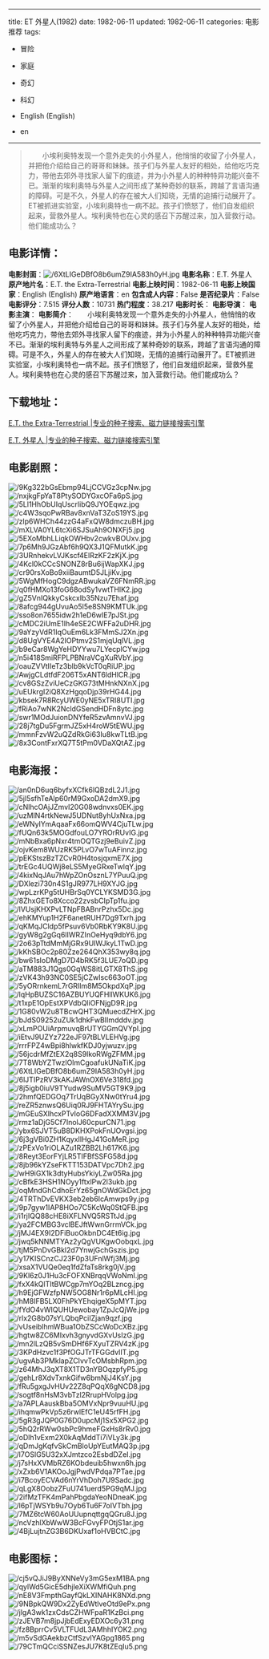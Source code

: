 
---
title: ET 外星人(1982)
date: 1982-06-11
updated: 1982-06-11
categories: 电影推荐
tags:
- 冒险
- 家庭
- 奇幻
- 科幻

- English (English)
- en
---


> 　　小埃利奥特发现一个意外走失的小外星人，他悄悄的收留了小外星人，并把他介绍给自己的哥哥和妹妹。孩子们与外星人友好的相处，给他吃巧克力，带他去郊外寻找家人留下的痕迹，并为小外星人的种种特异功能兴奋不已。渐渐的埃利奥特与外星人之间形成了某种奇妙的联系，跨越了言语沟通的障碍。可是不久，外星人的存在被大人们知晓，无情的追捕行动展开了。ET被抓进实验室，小埃利奥特也一病不起。孩子们愤怒了，他们自发组织起来，营救外星人。埃利奥特也在心灵的感召下苏醒过来，加入营救行动。他们能成功么？

## **电影详情**：

**电影封面**：<img src="https://image.tmdb.org/t/p/w200/6XtLIGeDBfO8b6umZ9IA583h0yH.jpg" alt="/6XtLIGeDBfO8b6umZ9IA583h0yH.jpg" title="/6XtLIGeDBfO8b6umZ9IA583h0yH.jpg">
**电影名称**：E.T. 外星人
**原产地片名**：E.T. the Extra-Terrestrial
**电影上映时间**：1982-06-11
**电影上映国家**：English (English)
**原产地语言**：en
**包含成人内容**：False
**是否纪录片**：False
**电影评分**：7.515
**评分人数**：10731
**热门程度**：38.217
**电影时长**：
**电影导演**：
**电影主演**：
**电影简介**：　　小埃利奥特发现一个意外走失的小外星人，他悄悄的收留了小外星人，并把他介绍给自己的哥哥和妹妹。孩子们与外星人友好的相处，给他吃巧克力，带他去郊外寻找家人留下的痕迹，并为小外星人的种种特异功能兴奋不已。渐渐的埃利奥特与外星人之间形成了某种奇妙的联系，跨越了言语沟通的障碍。可是不久，外星人的存在被大人们知晓，无情的追捕行动展开了。ET被抓进实验室，小埃利奥特也一病不起。孩子们愤怒了，他们自发组织起来，营救外星人。埃利奥特也在心灵的感召下苏醒过来，加入营救行动。他们能成功么？

## **下载地址**：
[E.T. the Extra-Terrestrial |专业的种子搜索、磁力链接搜索引擎](https://movie.amd794.com:2083/?search=E.T.%20the%20Extra-Terrestrial&ordering=&mode=match_phrase&page_size=10&page=1)

[E.T. 外星人 |专业的种子搜索、磁力链接搜索引擎](https://movie.amd794.com:2083/?search=E.T.%20%E5%A4%96%E6%98%9F%E4%BA%BA&ordering=&mode=match_phrase&page_size=10&page=1)
 

## **电影剧照**：
<img src="https://image.tmdb.org/t/p/original/9Kg322bGsEbmp94LjCCVGz3cpNw.jpg" alt="/9Kg322bGsEbmp94LjCCVGz3cpNw.jpg" title="/9Kg322bGsEbmp94LjCCVGz3cpNw.jpg"><img src="https://image.tmdb.org/t/p/original/nxjkgFpYaT8PtySODYGxcOFa6pS.jpg" alt="/nxjkgFpYaT8PtySODYGxcOFa6pS.jpg" title="/nxjkgFpYaT8PtySODYGxcOFa6pS.jpg"><img src="https://image.tmdb.org/t/p/original/5Ll1HhObUIqUscrlibQ9JYOEqwz.jpg" alt="/5Ll1HhObUIqUscrlibQ9JYOEqwz.jpg" title="/5Ll1HhObUIqUscrlibQ9JYOEqwz.jpg"><img src="https://image.tmdb.org/t/p/original/c4W3sqoPwRBav8xnVaT3ZoS19YS.jpg" alt="/c4W3sqoPwRBav8xnVaT3ZoS19YS.jpg" title="/c4W3sqoPwRBav8xnVaT3ZoS19YS.jpg"><img src="https://image.tmdb.org/t/p/original/zlp6WHCh44zzG4aFxQW8dmczuBH.jpg" alt="/zlp6WHCh44zzG4aFxQW8dmczuBH.jpg" title="/zlp6WHCh44zzG4aFxQW8dmczuBH.jpg"><img src="https://image.tmdb.org/t/p/original/mXLVA0YL6tcXi6SJSuAh9ONXFj5.jpg" alt="/mXLVA0YL6tcXi6SJSuAh9ONXFj5.jpg" title="/mXLVA0YL6tcXi6SJSuAh9ONXFj5.jpg"><img src="https://image.tmdb.org/t/p/original/5EXoMbhLLiqkOWHbv2cwkvBOUxv.jpg" alt="/5EXoMbhLLiqkOWHbv2cwkvBOUxv.jpg" title="/5EXoMbhLLiqkOWHbv2cwkvBOUxv.jpg"><img src="https://image.tmdb.org/t/p/original/7p6Mh9JGzAbf6h9QX3J1QFMutkK.jpg" alt="/7p6Mh9JGzAbf6h9QX3J1QFMutkK.jpg" title="/7p6Mh9JGzAbf6h9QX3J1QFMutkK.jpg"><img src="https://image.tmdb.org/t/p/original/3URnhekvLVJKscf4ElRzKF2zKjX.jpg" alt="/3URnhekvLVJKscf4ElRzKF2zKjX.jpg" title="/3URnhekvLVJKscf4ElRzKF2zKjX.jpg"><img src="https://image.tmdb.org/t/p/original/4Kcl0kCCcSNONZ8rBu6ijWapXKJ.jpg" alt="/4Kcl0kCCcSNONZ8rBu6ijWapXKJ.jpg" title="/4Kcl0kCCcSNONZ8rBu6ijWapXKJ.jpg"><img src="https://image.tmdb.org/t/p/original/cr90rsXoBo9xiiBaumtD5JLjiKv.jpg" alt="/cr90rsXoBo9xiiBaumtD5JLjiKv.jpg" title="/cr90rsXoBo9xiiBaumtD5JLjiKv.jpg"><img src="https://image.tmdb.org/t/p/original/5WgMfHogC9dgzABwukaVZ6FNmRR.jpg" alt="/5WgMfHogC9dgzABwukaVZ6FNmRR.jpg" title="/5WgMfHogC9dgzABwukaVZ6FNmRR.jpg"><img src="https://image.tmdb.org/t/p/original/q0fHMXo13foG68odSy1vwtTHlK2.jpg" alt="/q0fHMXo13foG68odSy1vwtTHlK2.jpg" title="/q0fHMXo13foG68odSy1vwtTHlK2.jpg"><img src="https://image.tmdb.org/t/p/original/gZ5VnIQkkyCskcxIb35Nzu7Ehaf.jpg" alt="/gZ5VnIQkkyCskcxIb35Nzu7Ehaf.jpg" title="/gZ5VnIQkkyCskcxIb35Nzu7Ehaf.jpg"><img src="https://image.tmdb.org/t/p/original/8afcg944gUvuAo5I5e8SN9KMTUk.jpg" alt="/8afcg944gUvuAo5I5e8SN9KMTUk.jpg" title="/8afcg944gUvuAo5I5e8SN9KMTUk.jpg"><img src="https://image.tmdb.org/t/p/original/sso8on7655idw2h1eD6wIE7pJSt.jpg" alt="/sso8on7655idw2h1eD6wIE7pJSt.jpg" title="/sso8on7655idw2h1eD6wIE7pJSt.jpg"><img src="https://image.tmdb.org/t/p/original/cMDC2iUmE1Ih4eSE2CWFFa2uDHR.jpg" alt="/cMDC2iUmE1Ih4eSE2CWFFa2uDHR.jpg" title="/cMDC2iUmE1Ih4eSE2CWFFa2uDHR.jpg"><img src="https://image.tmdb.org/t/p/original/9aYzyVdR1IqOuEm6Lk3FMmSJ2Xn.jpg" alt="/9aYzyVdR1IqOuEm6Lk3FMmSJ2Xn.jpg" title="/9aYzyVdR1IqOuEm6Lk3FMmSJ2Xn.jpg"><img src="https://image.tmdb.org/t/p/original/d8UgVYE4A2IOPtmv2S1mjqUqlVL.jpg" alt="/d8UgVYE4A2IOPtmv2S1mjqUqlVL.jpg" title="/d8UgVYE4A2IOPtmv2S1mjqUqlVL.jpg"><img src="https://image.tmdb.org/t/p/original/b9eCar8WgYeHDYYwu7LYecplCYw.jpg" alt="/b9eCar8WgYeHDYYwu7LYecplCYw.jpg" title="/b9eCar8WgYeHDYYwu7LYecplCYw.jpg"><img src="https://image.tmdb.org/t/p/original/n5i418SmiRFPLPBNraVCgXuRVbY.jpg" alt="/n5i418SmiRFPLPBNraVCgXuRVbY.jpg" title="/n5i418SmiRFPLPBNraVCgXuRVbY.jpg"><img src="https://image.tmdb.org/t/p/original/oauZVVtIIeTz3blb9kVcT0qRiUP.jpg" alt="/oauZVVtIIeTz3blb9kVcT0qRiUP.jpg" title="/oauZVVtIIeTz3blb9kVcT0qRiUP.jpg"><img src="https://image.tmdb.org/t/p/original/AwjgCLdtfdF206T5xANT6ldHlCR.jpg" alt="/AwjgCLdtfdF206T5xANT6ldHlCR.jpg" title="/AwjgCLdtfdF206T5xANT6ldHlCR.jpg"><img src="https://image.tmdb.org/t/p/original/cv8GSzZviUeCzGKG73tMHnkNXnX.jpg" alt="/cv8GSzZviUeCzGKG73tMHnkNXnX.jpg" title="/cv8GSzZviUeCzGKG73tMHnkNXnX.jpg"><img src="https://image.tmdb.org/t/p/original/uEUkrgI2iQ8XzHgqoDjp39rHG44.jpg" alt="/uEUkrgI2iQ8XzHgqoDjp39rHG44.jpg" title="/uEUkrgI2iQ8XzHgqoDjp39rHG44.jpg"><img src="https://image.tmdb.org/t/p/original/kbsek7R8RcyUWE0yNE5xTRI8UTI.jpg" alt="/kbsek7R8RcyUWE0yNE5xTRI8UTI.jpg" title="/kbsek7R8RcyUWE0yNE5xTRI8UTI.jpg"><img src="https://image.tmdb.org/t/p/original/fRiAo7wNK2NcldGSendHDFn8ytc.jpg" alt="/fRiAo7wNK2NcldGSendHDFn8ytc.jpg" title="/fRiAo7wNK2NcldGSendHDFn8ytc.jpg"><img src="https://image.tmdb.org/t/p/original/swr1MOdJuionDNYfeR5zvAmnvVJ.jpg" alt="/swr1MOdJuionDNYfeR5zvAmnvVJ.jpg" title="/swr1MOdJuionDNYfeR5zvAmnvVJ.jpg"><img src="https://image.tmdb.org/t/p/original/28j7tgDu5FgrmJZ5xH4roW5tEWU.jpg" alt="/28j7tgDu5FgrmJZ5xH4roW5tEWU.jpg" title="/28j7tgDu5FgrmJZ5xH4roW5tEWU.jpg"><img src="https://image.tmdb.org/t/p/original/mmnFzvW2uQZdRkGi63Iu8kwTLtB.jpg" alt="/mmnFzvW2uQZdRkGi63Iu8kwTLtB.jpg" title="/mmnFzvW2uQZdRkGi63Iu8kwTLtB.jpg"><img src="https://image.tmdb.org/t/p/original/8x3ContFxrXQ7T5tPm0VDaXQtAZ.jpg" alt="/8x3ContFxrXQ7T5tPm0VDaXQtAZ.jpg" title="/8x3ContFxrXQ7T5tPm0VDaXQtAZ.jpg">

## **电影海报**：
<img src="https://image.tmdb.org/t/p/original/an0nD6uq6byfxXCfk6lQBzdL2J1.jpg" alt="/an0nD6uq6byfxXCfk6lQBzdL2J1.jpg" title="/an0nD6uq6byfxXCfk6lQBzdL2J1.jpg"><img src="https://image.tmdb.org/t/p/original/5jl5sfhTeAlp60rM9GxoDA2dmX9.jpg" alt="/5jl5sfhTeAlp60rM9GxoDA2dmX9.jpg" title="/5jl5sfhTeAlp60rM9GxoDA2dmX9.jpg"><img src="https://image.tmdb.org/t/p/original/cNlhcOAjJZmvI20G08wdnvxs0EK.jpg" alt="/cNlhcOAjJZmvI20G08wdnvxs0EK.jpg" title="/cNlhcOAjJZmvI20G08wdnvxs0EK.jpg"><img src="https://image.tmdb.org/t/p/original/uzMlN4rtkNewJ5UDNut8yhUxNxa.jpg" alt="/uzMlN4rtkNewJ5UDNut8yhUxNxa.jpg" title="/uzMlN4rtkNewJ5UDNut8yhUxNxa.jpg"><img src="https://image.tmdb.org/t/p/original/eWNyIYmAqaaFx66omQWV4CjuTLw.jpg" alt="/eWNyIYmAqaaFx66omQWV4CjuTLw.jpg" title="/eWNyIYmAqaaFx66omQWV4CjuTLw.jpg"><img src="https://image.tmdb.org/t/p/original/fUQn63k5MOGdfouLO7YROrRUvIG.jpg" alt="/fUQn63k5MOGdfouLO7YROrRUvIG.jpg" title="/fUQn63k5MOGdfouLO7YROrRUvIG.jpg"><img src="https://image.tmdb.org/t/p/original/mNbBxa6pNxr4tmOQTGzj9eBuivZ.jpg" alt="/mNbBxa6pNxr4tmOQTGzj9eBuivZ.jpg" title="/mNbBxa6pNxr4tmOQTGzj9eBuivZ.jpg"><img src="https://image.tmdb.org/t/p/original/ojvKem8WUzRK5PLvO7wTuAFinnz.jpg" alt="/ojvKem8WUzRK5PLvO7wTuAFinnz.jpg" title="/ojvKem8WUzRK5PLvO7wTuAFinnz.jpg"><img src="https://image.tmdb.org/t/p/original/pEKStszBzTZCvR0H4tosjqxmE7X.jpg" alt="/pEKStszBzTZCvR0H4tosjqxmE7X.jpg" title="/pEKStszBzTZCvR0H4tosjqxmE7X.jpg"><img src="https://image.tmdb.org/t/p/original/trEGc4UQWj8eLS5MyeGRxeTwlqY.jpg" alt="/trEGc4UQWj8eLS5MyeGRxeTwlqY.jpg" title="/trEGc4UQWj8eLS5MyeGRxeTwlqY.jpg"><img src="https://image.tmdb.org/t/p/original/4kixNqJAu7hWpZOnOsznL7YPuuQ.jpg" alt="/4kixNqJAu7hWpZOnOsznL7YPuuQ.jpg" title="/4kixNqJAu7hWpZOnOsznL7YPuuQ.jpg"><img src="https://image.tmdb.org/t/p/original/DXlezi730n4S1gJR977LH9XYJG.jpg" alt="/DXlezi730n4S1gJR977LH9XYJG.jpg" title="/DXlezi730n4S1gJR977LH9XYJG.jpg"><img src="https://image.tmdb.org/t/p/original/wpLzrKPg5tUHBrSq0YCLYKSMD3G.jpg" alt="/wpLzrKPg5tUHBrSq0YCLYKSMD3G.jpg" title="/wpLzrKPg5tUHBrSq0YCLYKSMD3G.jpg"><img src="https://image.tmdb.org/t/p/original/8ZhxGETo8Xcco22zvsbCIpTp1fu.jpg" alt="/8ZhxGETo8Xcco22zvsbCIpTp1fu.jpg" title="/8ZhxGETo8Xcco22zvsbCIpTp1fu.jpg"><img src="https://image.tmdb.org/t/p/original/lVUsjKHXPvLTNpFBABnrPzhx5Dc.jpg" alt="/lVUsjKHXPvLTNpFBABnrPzhx5Dc.jpg" title="/lVUsjKHXPvLTNpFBABnrPzhx5Dc.jpg"><img src="https://image.tmdb.org/t/p/original/ehKMYup1H2F6anetRUH7Dg9Txrh.jpg" alt="/ehKMYup1H2F6anetRUH7Dg9Txrh.jpg" title="/ehKMYup1H2F6anetRUH7Dg9Txrh.jpg"><img src="https://image.tmdb.org/t/p/original/qKMqJCldp5fPsuv6Vb0RbKY9K8U.jpg" alt="/qKMqJCldp5fPsuv6Vb0RbKY9K8U.jpg" title="/qKMqJCldp5fPsuv6Vb0RbKY9K8U.jpg"><img src="https://image.tmdb.org/t/p/original/gyW8g2gGq6lIWRZInOeHyq9dbY6.jpg" alt="/gyW8g2gGq6lIWRZInOeHyq9dbY6.jpg" title="/gyW8g2gGq6lIWRZInOeHyq9dbY6.jpg"><img src="https://image.tmdb.org/t/p/original/2o63pTtdMmMjGRx9UIWJkyL1TwD.jpg" alt="/2o63pTtdMmMjGRx9UIWJkyL1TwD.jpg" title="/2o63pTtdMmMjGRx9UIWJkyL1TwD.jpg"><img src="https://image.tmdb.org/t/p/original/kKhSBOc2p80Zze264QhX353wy8q.jpg" alt="/kKhSBOc2p80Zze264QhX353wy8q.jpg" title="/kKhSBOc2p80Zze264QhX353wy8q.jpg"><img src="https://image.tmdb.org/t/p/original/bw61sIoDMgD7D4bRK5f3LUE7oQD.jpg" alt="/bw61sIoDMgD7D4bRK5f3LUE7oQD.jpg" title="/bw61sIoDMgD7D4bRK5f3LUE7oQD.jpg"><img src="https://image.tmdb.org/t/p/original/aTM883J1Qgs0GqWS8itLGTX8ThS.jpg" alt="/aTM883J1Qgs0GqWS8itLGTX8ThS.jpg" title="/aTM883J1Qgs0GqWS8itLGTX8ThS.jpg"><img src="https://image.tmdb.org/t/p/original/zVK43h93NC0SE5jCZwIsc663oOT.jpg" alt="/zVK43h93NC0SE5jCZwIsc663oOT.jpg" title="/zVK43h93NC0SE5jCZwIsc663oOT.jpg"><img src="https://image.tmdb.org/t/p/original/5yORrnkemL7rGRIlm8M5OkpdXqP.jpg" alt="/5yORrnkemL7rGRIlm8M5OkpdXqP.jpg" title="/5yORrnkemL7rGRIlm8M5OkpdXqP.jpg"><img src="https://image.tmdb.org/t/p/original/lqHpBUZSC16AZBUYUQFHllWKUK6.jpg" alt="/lqHpBUZSC16AZBUYUQFHllWKUK6.jpg" title="/lqHpBUZSC16AZBUYUQFHllWKUK6.jpg"><img src="https://image.tmdb.org/t/p/original/t1xpE1OpEstXPVdbQliOFNjgD9R.jpg" alt="/t1xpE1OpEstXPVdbQliOFNjgD9R.jpg" title="/t1xpE1OpEstXPVdbQliOFNjgD9R.jpg"><img src="https://image.tmdb.org/t/p/original/1G80vW2u8TBcwQHT3QMuecdZHrX.jpg" alt="/1G80vW2u8TBcwQHT3QMuecdZHrX.jpg" title="/1G80vW2u8TBcwQHT3QMuecdZHrX.jpg"><img src="https://image.tmdb.org/t/p/original/bJdS09252uZUk1dhkFwBIImdddv.jpg" alt="/bJdS09252uZUk1dhkFwBIImdddv.jpg" title="/bJdS09252uZUk1dhkFwBIImdddv.jpg"><img src="https://image.tmdb.org/t/p/original/xLmPOUiArpmuvqBrUTYGGmQVYpI.jpg" alt="/xLmPOUiArpmuvqBrUTYGGmQVYpI.jpg" title="/xLmPOUiArpmuvqBrUTYGGmQVYpI.jpg"><img src="https://image.tmdb.org/t/p/original/iEtvJ9UZYz722eJF97tBLVLEHVg.jpg" alt="/iEtvJ9UZYz722eJF97tBLVLEHVg.jpg" title="/iEtvJ9UZYz722eJF97tBLVLEHVg.jpg"><img src="https://image.tmdb.org/t/p/original/rrrFPZ4wBpi8hlwkfKDJ0yjwuzv.jpg" alt="/rrrFPZ4wBpi8hlwkfKDJ0yjwuzv.jpg" title="/rrrFPZ4wBpi8hlwkfKDJ0yjwuzv.jpg"><img src="https://image.tmdb.org/t/p/original/56jcdrMfZtEX2q8S9IkoRWgZFMM.jpg" alt="/56jcdrMfZtEX2q8S9IkoRWgZFMM.jpg" title="/56jcdrMfZtEX2q8S9IkoRWgZFMM.jpg"><img src="https://image.tmdb.org/t/p/original/7T8WbYZTwzlOlmCgoafukUNaTiK.jpg" alt="/7T8WbYZTwzlOlmCgoafukUNaTiK.jpg" title="/7T8WbYZTwzlOlmCgoafukUNaTiK.jpg"><img src="https://image.tmdb.org/t/p/original/6XtLIGeDBfO8b6umZ9IA583h0yH.jpg" alt="/6XtLIGeDBfO8b6umZ9IA583h0yH.jpg" title="/6XtLIGeDBfO8b6umZ9IA583h0yH.jpg"><img src="https://image.tmdb.org/t/p/original/6lJTIPzRV3kAKJAWnOX6Ve318fd.jpg" alt="/6lJTIPzRV3kAKJAWnOX6Ve318fd.jpg" title="/6lJTIPzRV3kAKJAWnOX6Ve318fd.jpg"><img src="https://image.tmdb.org/t/p/original/8j5igb0iuV9TYudw9SuMV5GT9K9.jpg" alt="/8j5igb0iuV9TYudw9SuMV5GT9K9.jpg" title="/8j5igb0iuV9TYudw9SuMV5GT9K9.jpg"><img src="https://image.tmdb.org/t/p/original/2hmfQEDGOq7TrUqBGyXNw0tYru4.jpg" alt="/2hmfQEDGOq7TrUqBGyXNw0tYru4.jpg" title="/2hmfQEDGOq7TrUqBGyXNw0tYru4.jpg"><img src="https://image.tmdb.org/t/p/original/reZR5znwsQ6Uiq0RJ9FHTAYrySu.jpg" alt="/reZR5znwsQ6Uiq0RJ9FHTAYrySu.jpg" title="/reZR5znwsQ6Uiq0RJ9FHTAYrySu.jpg"><img src="https://image.tmdb.org/t/p/original/mGEuSXIhcxPTvIoG6DFadXXMM3V.jpg" alt="/mGEuSXIhcxPTvIoG6DFadXXMM3V.jpg" title="/mGEuSXIhcxPTvIoG6DFadXXMM3V.jpg"><img src="https://image.tmdb.org/t/p/original/rmz1aDjG5Cf7InolJ60cpurCN71.jpg" alt="/rmz1aDjG5Cf7InolJ60cpurCN71.jpg" title="/rmz1aDjG5Cf7InolJ60cpurCN71.jpg"><img src="https://image.tmdb.org/t/p/original/ybx6SJVT5uB8DKHXPokFnUOvgsi.jpg" alt="/ybx6SJVT5uB8DKHXPokFnUOvgsi.jpg" title="/ybx6SJVT5uB8DKHXPokFnUOvgsi.jpg"><img src="https://image.tmdb.org/t/p/original/6j3gVBi0ZH1KqyxIlHgJ41GoMeR.jpg" alt="/6j3gVBi0ZH1KqyxIlHgJ41GoMeR.jpg" title="/6j3gVBi0ZH1KqyxIlHgJ41GoMeR.jpg"><img src="https://image.tmdb.org/t/p/original/zPExVo1riOLAZu1RZBB2Lh617K6.jpg" alt="/zPExVo1riOLAZu1RZBB2Lh617K6.jpg" title="/zPExVo1riOLAZu1RZBB2Lh617K6.jpg"><img src="https://image.tmdb.org/t/p/original/8Reyt3EorFYjLR5TIFBfSSFG58d.jpg" alt="/8Reyt3EorFYjLR5TIFBfSSFG58d.jpg" title="/8Reyt3EorFYjLR5TIFBfSSFG58d.jpg"><img src="https://image.tmdb.org/t/p/original/8jb96kYZseFKTT153DATVpc7Dh2.jpg" alt="/8jb96kYZseFKTT153DATVpc7Dh2.jpg" title="/8jb96kYZseFKTT153DATVpc7Dh2.jpg"><img src="https://image.tmdb.org/t/p/original/wH9iGX1k3dtyHubsYkiyLZw05Ra.jpg" alt="/wH9iGX1k3dtyHubsYkiyLZw05Ra.jpg" title="/wH9iGX1k3dtyHubsYkiyLZw05Ra.jpg"><img src="https://image.tmdb.org/t/p/original/cBfkE3HSH1NOyy1ftxlPw2l3ukb.jpg" alt="/cBfkE3HSH1NOyy1ftxlPw2l3ukb.jpg" title="/cBfkE3HSH1NOyy1ftxlPw2l3ukb.jpg"><img src="https://image.tmdb.org/t/p/original/oqMndGhCdhoErYz65gnOWdGkDct.jpg" alt="/oqMndGhCdhoErYz65gnOWdGkDct.jpg" title="/oqMndGhCdhoErYz65gnOWdGkDct.jpg"><img src="https://image.tmdb.org/t/p/original/4TRThDvEVKX3eb2eb6IcAmwps9y.jpg" alt="/4TRThDvEVKX3eb2eb6IcAmwps9y.jpg" title="/4TRThDvEVKX3eb2eb6IcAmwps9y.jpg"><img src="https://image.tmdb.org/t/p/original/9p7gyw1IAP8HOo7C5KcWq0StQFB.jpg" alt="/9p7gyw1IAP8HOo7C5KcWq0StQFB.jpg" title="/9p7gyw1IAP8HOo7C5KcWq0StQFB.jpg"><img src="https://image.tmdb.org/t/p/original/i1rjIQQ88cHE8iXFLNVQ5RSTtJd.jpg" alt="/i1rjIQQ88cHE8iXFLNVQ5RSTtJd.jpg" title="/i1rjIQQ88cHE8iXFLNVQ5RSTtJd.jpg"><img src="https://image.tmdb.org/t/p/original/ya2FCMBG3vclBEJftWwnGrrmVCk.jpg" alt="/ya2FCMBG3vclBEJftWwnGrrmVCk.jpg" title="/ya2FCMBG3vclBEJftWwnGrrmVCk.jpg"><img src="https://image.tmdb.org/t/p/original/jMJ4EX9I2DFiBuoOkbnDC4Et6ig.jpg" alt="/jMJ4EX9I2DFiBuoOkbnDC4Et6ig.jpg" title="/jMJ4EX9I2DFiBuoOkbnDC4Et6ig.jpg"><img src="https://image.tmdb.org/t/p/original/jwq5kNNMTYAz2yQgVUKgwOobqxL.jpg" alt="/jwq5kNNMTYAz2yQgVUKgwOobqxL.jpg" title="/jwq5kNNMTYAz2yQgVUKgwOobqxL.jpg"><img src="https://image.tmdb.org/t/p/original/tjM5PnDvGBkl2d7YnwjGchGszis.jpg" alt="/tjM5PnDvGBkl2d7YnwjGchGszis.jpg" title="/tjM5PnDvGBkl2d7YnwjGchGszis.jpg"><img src="https://image.tmdb.org/t/p/original/y17KISCnzCJ23F0p3UFnlWfj3Mj.jpg" alt="/y17KISCnzCJ23F0p3UFnlWfj3Mj.jpg" title="/y17KISCnzCJ23F0p3UFnlWfj3Mj.jpg"><img src="https://image.tmdb.org/t/p/original/xsaX1VUQe0eq1fdZfaTs8rkg0jV.jpg" alt="/xsaX1VUQe0eq1fdZfaTs8rkg0jV.jpg" title="/xsaX1VUQe0eq1fdZfaTs8rkg0jV.jpg"><img src="https://image.tmdb.org/t/p/original/9Kl6z0J1Hu3cFOFXNBrqqVWoNmI.jpg" alt="/9Kl6z0J1Hu3cFOFXNBrqqVWoNmI.jpg" title="/9Kl6z0J1Hu3cFOFXNBrqqVWoNmI.jpg"><img src="https://image.tmdb.org/t/p/original/fxX4kQlTItBWCgp7mYOq2BLzncg.jpg" alt="/fxX4kQlTItBWCgp7mYOq2BLzncg.jpg" title="/fxX4kQlTItBWCgp7mYOq2BLzncg.jpg"><img src="https://image.tmdb.org/t/p/original/h9EjGFWzfpNW5OG8Nr1r6pMLcHI.jpg" alt="/h9EjGFWzfpNW5OG8Nr1r6pMLcHI.jpg" title="/h9EjGFWzfpNW5OG8Nr1r6pMLcHI.jpg"><img src="https://image.tmdb.org/t/p/original/hM8IFB5LX0FhPkYEhqigeX5pMYT.jpg" alt="/hM8IFB5LX0FhPkYEhqigeX5pMYT.jpg" title="/hM8IFB5LX0FhPkYEhqigeX5pMYT.jpg"><img src="https://image.tmdb.org/t/p/original/fYdO4vWIQUHUewobay1ZpJcQjWe.jpg" alt="/fYdO4vWIQUHUewobay1ZpJcQjWe.jpg" title="/fYdO4vWIQUHUewobay1ZpJcQjWe.jpg"><img src="https://image.tmdb.org/t/p/original/rlx2G8b07sYLQbqPciIZjan9qzf.jpg" alt="/rlx2G8b07sYLQbqPciIZjan9qzf.jpg" title="/rlx2G8b07sYLQbqPciIZjan9qzf.jpg"><img src="https://image.tmdb.org/t/p/original/vUseiblhmWBua1ObZSCcWoDcXBz.jpg" alt="/vUseiblhmWBua1ObZSCcWoDcXBz.jpg" title="/vUseiblhmWBua1ObZSCcWoDcXBz.jpg"><img src="https://image.tmdb.org/t/p/original/hgtw8ZC6MIxvh3gnyvdGXvUsIzG.jpg" alt="/hgtw8ZC6MIxvh3gnyvdGXvUsIzG.jpg" title="/hgtw8ZC6MIxvh3gnyvdGXvUsIzG.jpg"><img src="https://image.tmdb.org/t/p/original/mn2lLzQB5vSmDHf6FXyuTZRV4zK.jpg" alt="/mn2lLzQB5vSmDHf6FXyuTZRV4zK.jpg" title="/mn2lLzQB5vSmDHf6FXyuTZRV4zK.jpg"><img src="https://image.tmdb.org/t/p/original/3KPdHzvc1f3PfOGJTrTFGGdvIIT.jpg" alt="/3KPdHzvc1f3PfOGJTrTFGGdvIIT.jpg" title="/3KPdHzvc1f3PfOGJTrTFGGdvIIT.jpg"><img src="https://image.tmdb.org/t/p/original/ugvAb3PMklapZCIvvTcOMsbhRpm.jpg" alt="/ugvAb3PMklapZCIvvTcOMsbhRpm.jpg" title="/ugvAb3PMklapZCIvvTcOMsbhRpm.jpg"><img src="https://image.tmdb.org/t/p/original/z64MhJ3qXT8X1TD3nYBOqzpfyP5.jpg" alt="/z64MhJ3qXT8X1TD3nYBOqzpfyP5.jpg" title="/z64MhJ3qXT8X1TD3nYBOqzpfyP5.jpg"><img src="https://image.tmdb.org/t/p/original/gehLr8XdvTxnkGifw6bmNjJ4KsY.jpg" alt="/gehLr8XdvTxnkGifw6bmNjJ4KsY.jpg" title="/gehLr8XdvTxnkGifw6bmNjJ4KsY.jpg"><img src="https://image.tmdb.org/t/p/original/fRu5gxgJvHUv22Z8qPQqX6gNCD8.jpg" alt="/fRu5gxgJvHUv22Z8qPQqX6gNCD8.jpg" title="/fRu5gxgJvHUv22Z8qPQqX6gNCD8.jpg"><img src="https://image.tmdb.org/t/p/original/sogtf8nHsM3vbTzl2RrupHVolpg.jpg" alt="/sogtf8nHsM3vbTzl2RrupHVolpg.jpg" title="/sogtf8nHsM3vbTzl2RrupHVolpg.jpg"><img src="https://image.tmdb.org/t/p/original/a7APLAauskBba5OMVxNpr9vuuHU.jpg" alt="/a7APLAauskBba5OMVxNpr9vuuHU.jpg" title="/a7APLAauskBba5OMVxNpr9vuuHU.jpg"><img src="https://image.tmdb.org/t/p/original/ihqmwPkVp5z6rwlEfC1eU45rfFH.jpg" alt="/ihqmwPkVp5z6rwlEfC1eU45rfFH.jpg" title="/ihqmwPkVp5z6rwlEfC1eU45rfFH.jpg"><img src="https://image.tmdb.org/t/p/original/5gR3gJQP0G76D0upcMj1Sx5XPG2.jpg" alt="/5gR3gJQP0G76D0upcMj1Sx5XPG2.jpg" title="/5gR3gJQP0G76D0upcMj1Sx5XPG2.jpg"><img src="https://image.tmdb.org/t/p/original/5hQ2rRWw0sbPc9hmeFGxHs8rRv0.jpg" alt="/5hQ2rRWw0sbPc9hmeFGxHs8rRv0.jpg" title="/5hQ2rRWw0sbPc9hmeFGxHs8rRv0.jpg"><img src="https://image.tmdb.org/t/p/original/oDlh1vExm2X0kAqMddTi7iVLy3k.jpg" alt="/oDlh1vExm2X0kAqMddTi7iVLy3k.jpg" title="/oDlh1vExm2X0kAqMddTi7iVLy3k.jpg"><img src="https://image.tmdb.org/t/p/original/qDmJgKqfvSkCmBloUpYEutMAQ3p.jpg" alt="/qDmJgKqfvSkCmBloUpYEutMAQ3p.jpg" title="/qDmJgKqfvSkCmBloUpYEutMAQ3p.jpg"><img src="https://image.tmdb.org/t/p/original/l7OSlG5U32xXJmtzco2EsbdDZeI.jpg" alt="/l7OSlG5U32xXJmtzco2EsbdDZeI.jpg" title="/l7OSlG5U32xXJmtzco2EsbdDZeI.jpg"><img src="https://image.tmdb.org/t/p/original/j7sHxXVMbRZ6KObdeuib5hwxn6h.jpg" alt="/j7sHxXVMbRZ6KObdeuib5hwxn6h.jpg" title="/j7sHxXVMbRZ6KObdeuib5hwxn6h.jpg"><img src="https://image.tmdb.org/t/p/original/xZxb6V1AKOoJgjPwdVPdqa7PTae.jpg" alt="/xZxb6V1AKOoJgjPwdVPdqa7PTae.jpg" title="/xZxb6V1AKOoJgjPwdVPdqa7PTae.jpg"><img src="https://image.tmdb.org/t/p/original/i7BcoyECVAd6nYrVhDoh7U9Sadc.jpg" alt="/i7BcoyECVAd6nYrVhDoh7U9Sadc.jpg" title="/i7BcoyECVAd6nYrVhDoh7U9Sadc.jpg"><img src="https://image.tmdb.org/t/p/original/qLgX8OobzZFuU741uerd5PG9qMJ.jpg" alt="/qLgX8OobzZFuU741uerd5PG9qMJ.jpg" title="/qLgX8OobzZFuU741uerd5PG9qMJ.jpg"><img src="https://image.tmdb.org/t/p/original/2ifMzTFK4mPahPbgdaYeoNDneaK.jpg" alt="/2ifMzTFK4mPahPbgdaYeoNDneaK.jpg" title="/2ifMzTFK4mPahPbgdaYeoNDneaK.jpg"><img src="https://image.tmdb.org/t/p/original/l6pTjWSYb9u7Oyb6Tu6F7oIVTbh.jpg" alt="/l6pTjWSYb9u7Oyb6Tu6F7oIVTbh.jpg" title="/l6pTjWSYb9u7Oyb6Tu6F7oIVTbh.jpg"><img src="https://image.tmdb.org/t/p/original/7MZ6tcW60AoUUupnqttgqQGru8J.jpg" alt="/7MZ6tcW60AoUUupnqttgqQGru8J.jpg" title="/7MZ6tcW60AoUUupnqttgqQGru8J.jpg"><img src="https://image.tmdb.org/t/p/original/ncVzhlXbWwW3BcFGvyFPOtjS1ar.jpg" alt="/ncVzhlXbWwW3BcFGvyFPOtjS1ar.jpg" title="/ncVzhlXbWwW3BcFGvyFPOtjS1ar.jpg"><img src="https://image.tmdb.org/t/p/original/4BjLujtnZG3B6DKUxaf1oHVBCtC.jpg" alt="/4BjLujtnZG3B6DKUxaf1oHVBCtC.jpg" title="/4BjLujtnZG3B6DKUxaf1oHVBCtC.jpg">

## **电影图标**：
<img src="https://image.tmdb.org/t/p/original/cj5vQJiJ9ByXNNeVy3mG5exM1BA.png" alt="/cj5vQJiJ9ByXNNeVy3mG5exM1BA.png" title="/cj5vQJiJ9ByXNNeVy3mG5exM1BA.png"><img src="https://image.tmdb.org/t/p/original/qylWd5GicE5dhjleXiXWMfiQuh.png" alt="/qylWd5GicE5dhjleXiXWMfiQuh.png" title="/qylWd5GicE5dhjleXiXWMfiQuh.png"><img src="https://image.tmdb.org/t/p/original/nE8V3FmpthGayfQkLXINAHK8NXd.png" alt="/nE8V3FmpthGayfQkLXINAHK8NXd.png" title="/nE8V3FmpthGayfQkLXINAHK8NXd.png"><img src="https://image.tmdb.org/t/p/original/9NBpkQW9Dx2ZyEdWtlveOtd9ePx.png" alt="/9NBpkQW9Dx2ZyEdWtlveOtd9ePx.png" title="/9NBpkQW9Dx2ZyEdWtlveOtd9ePx.png"><img src="https://image.tmdb.org/t/p/original/jlgA3wk1zxCdsCZHWFpaR1KzBci.png" alt="/jlgA3wk1zxCdsCZHWFpaR1KzBci.png" title="/jlgA3wk1zxCdsCZHWFpaR1KzBci.png"><img src="https://image.tmdb.org/t/p/original/zJEVB7m8jpJjbEdExyEDXOc6y31.png" alt="/zJEVB7m8jpJjbEdExyEDXOc6y31.png" title="/zJEVB7m8jpJjbEdExyEDXOc6y31.png"><img src="https://image.tmdb.org/t/p/original/fz8BprrCv5VLTFUdL3AMhhIYOK2.png" alt="/fz8BprrCv5VLTFUdL3AMhhIYOK2.png" title="/fz8BprrCv5VLTFUdL3AMhhIYOK2.png"><img src="https://image.tmdb.org/t/p/original/m5vSdGAekbzCtfSzvlYAGpg1865.png" alt="/m5vSdGAekbzCtfSzvlYAGpg1865.png" title="/m5vSdGAekbzCtfSzvlYAGpg1865.png"><img src="https://image.tmdb.org/t/p/original/79CTmQCciSSNZesJU7K8tZEqIu5.png" alt="/79CTmQCciSSNZesJU7K8tZEqIu5.png" title="/79CTmQCciSSNZesJU7K8tZEqIu5.png">
